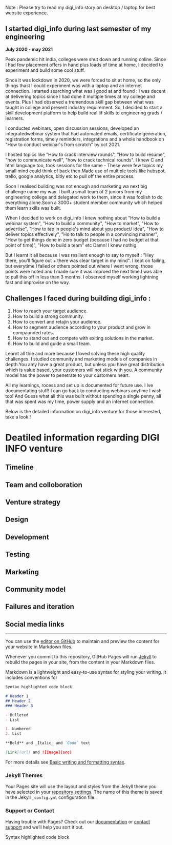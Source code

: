 Note : Please try to read my digi_info story on desktop / laptop for best website experience.


## I started digi_info during last semester of my engineering  
**July 2020 - may 2021**

Peak pandemic hit india, colleges were shut down and running online. Since I had few placement offers in hand plus loads of time at home, I decided to experiment and build some cool stuff.
  
  Since it was lockdown in 2020, we were forced to sit at home, so the only things thast I could experiment was with a laptop and an internet connection. I started searching what was I good at and found : I was decent at delivering topics since I had done it multiple times at my college and events. Plus I had observed a tremendous skill gap between what was taught in college and present industry requirement. So, I decided to start a skill development platform to help build real lif skills to engineering grads / learners. 
  
  I conducted webinars, open discussion sessions, developed an integratedwebinar system that had automated emails, certificate generation, registration forms, timely reminders, integrations and a whole handbook on "How to conduct webinar's from scratch" by oct 2021.
  
  I hosted topics like "How to crack interview rounds", "How to build resume", "how to communicate well", "how to crack technical rounds". I knew C and html language too, took sessions for the same - These were few topics my small mind could think of back then.Made use of multiple tools like hubspot, trello, google analytics, bitly etc to pull off the entire process.
   
   Soon I realised building was not enough and marketing wa next big challenge came my way. I built a small team of 2 juniors from my engineering college and delegated work to them, since it was foolish to do everything alone.Soon a 3000+ student member community which helped them learn skills was built.
   
   When I decided to work on digi_info I knew nothing about "How to build a webinar system", "How to build a community", "How to market", "How to advertise", "How to tap in people's mind about ypu product/ idea", "How to deliver topics effectively", "Ho to talk to people in a convincing manner", "How to get things done in zero budget (because I had no budget at that point of time)", "How to build a team" etc Damn! I knew nothig. 
   
   But I learnt it all because I was resilient enough to say to myself : "Hey there, you'll figure out + there was clear target in my mind". I kept on failing, but everytime I failed or others pointed out where I went wrong, those points were noted and I made sure it was improed the next time.I was able to pull this off in less than 3 months. I observed myself working lightning fast and improvise on the way. 

## Challenges I faced during building digi_info :
  1. How to reach your target audience.
  2. How to build a strong community.
  3. How to convert and retajin your audience.
  4. How to segment audience according  to your product and grow in compaunded rates.
  5. How to stand out and compete with exiting solutions in the market.
  6. How to build and guide a small team.

Learnt all thie and more because I loved solving these high quality challenges. I studied community and marketing models of companies in depth.You amy have a great product, but unless ypu have great distribution which is value based, your customers will not stick with you. A community model has the power to penetrate to your customers heart.

All my learnings, rocess and set up is documented for future use. I lve documentating stuff! I can go back to conducting webinars anytime I wish too! And Guess what all this was built without spending a single penny, all that was spent was my time, power supply and an internet connection.

Below is the detailed information on digi_info venture for those interested, take a look !

# Deatiled information regarding DIGI INFO venture 

## Timeline

## Team and colloboration 

## Venture strategy

## Design

## Development 

## Testing

## Marketing

## Community model

## Failures and iteration

## Social media links 







**************************************************************************************************************************************************************************




You can use the [editor on GitHub](https://github.com/Rutuja-Kelkar/digi_info/edit/gh-pages/index.md) to maintain and preview the content for your website in Markdown files.

Whenever you commit to this repository, GitHub Pages will run [Jekyll](https://jekyllrb.com/) to rebuild the pages in your site, from the content in your Markdown files.



Markdown is a lightweight and easy-to-use syntax for styling your writing. It includes conventions for

```markdown
Syntax highlighted code block

# Header 1
## Header 2 
### Header 3

- Bulleted
- List

1. Numbered
2. List

**Bold** and _Italic_ and `Code` text

[Link](url) and ![Image](src)
```

For more details see [Basic writing and formatting syntax](https://docs.github.com/en/github/writing-on-github/getting-started-with-writing-and-formatting-on-github/basic-writing-and-formatting-syntax).

### Jekyll Themes

Your Pages site will use the layout and styles from the Jekyll theme you have selected in your [repository settings](https://github.com/Rutuja-Kelkar/digi_info/settings/pages). The name of this theme is saved in the Jekyll `_config.yml` configuration file.

### Support or Contact

Having trouble with Pages? Check out our [documentation](https://docs.github.com/categories/github-pages-basics/) or [contact support](https://support.github.com/contact) and we’ll help you sort it out.

Syntax highlighted code block

